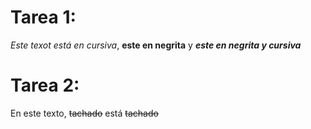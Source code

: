 # Tarea 1:
*Este texot está en cursiva*, **este en negrita** y ***este en negrita y cursiva***

# Tarea 2:
En este texto, ~~tachado~~ está ~~tachado~~